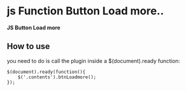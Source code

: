 # js Function Button Load more..

****JS Button Load more****

## How to use

you need to do is call the plugin inside a $(document).ready function:

```
$(document).ready(function(){
	$('.contents').btnLoadmore();
});


```
